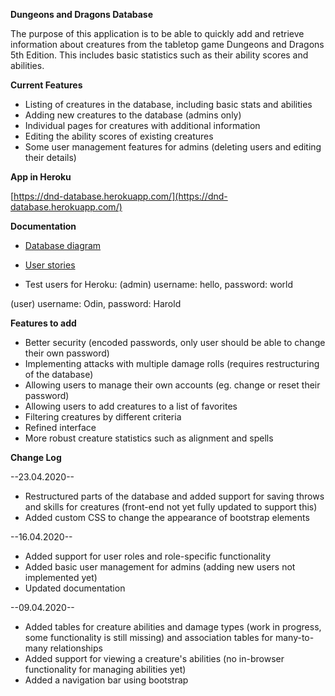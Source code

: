 **Dungeons and Dragons Database**

The purpose of this application is to be able to quickly add and retrieve information about creatures from the tabletop game Dungeons and Dragons 5th Edition. This includes basic statistics such as their ability scores and abilities.

**Current Features**

* Listing of creatures in the database, including basic stats and abilities
* Adding new creatures to the database (admins only)
* Individual pages for creatures with additional information
* Editing the ability scores of existing creatures
* Some user management features for admins (deleting users and editing their details)

**App in Heroku**

[https://dnd-database.herokuapp.com/](https://dnd-database.herokuapp.com/)

**Documentation**

* [Database diagram](https://github.com/RadicalOyster/TSOHA-20-Dungeons-and-Dragons-Database/blob/master/documentation/preliminary%20database%20diagram.png)
* [User stories](https://github.com/RadicalOyster/TSOHA-20-Dungeons-and-Dragons-Database/blob/master/documentation/user_stories.md)

* Test users for Heroku:
(admin) username: hello, password: world

(user) username: Odin, password: Harold

**Features to add**

* Better security (encoded passwords, only user should be able to change their own password)
* Implementing attacks with multiple damage rolls (requires restructuring of the database)
* Allowing users to manage their own accounts (eg. change or reset their password)
* Allowing users to add creatures to a list of favorites
* Filtering creatures by different criteria
* Refined interface
* More robust creature statistics such as alignment and spells

**Change Log**

--23.04.2020--
* Restructured parts of the database and added support for saving throws and skills for creatures (front-end not yet fully updated to support this)
* Added custom CSS to change the appearance of bootstrap elements

--16.04.2020--
* Added support for user roles and role-specific functionality
* Added basic user management for admins (adding new users not implemented yet)
* Updated documentation

--09.04.2020--
* Added tables for creature abilities and damage types (work in progress, some functionality is still missing) and association tables for many-to-many relationships
* Added support for viewing a creature's abilities (no in-browser functionality for managing abilities yet)
* Added a navigation bar using bootstrap
